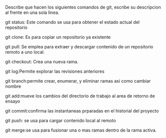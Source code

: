 Describe que hacen los siguientes comandos de git, escribe su descripcion al frente en una sola linea.

git status: Este comando se usa para obtener el estado actual del repositorio

git clone: Es para copiar un repositorio ya existente

git pull: Se emplea para extraer y descargar contenido de un repositorio remoto a uno local. 

git checkout: Crea una nueva rama.

git log:Permite explorar las revisiones anteriores

git branch:permite crear, enumerar, y eliminar ramas asi como cambiar nombre

git add:mueve los cambios del directorio de trabajo al area de retorno de ensayo

git commit:confirma las instantaneas prparadas en el historial del proyecto

git push: se usa para cargar contenido local al remoto

git merge:se usa para fusionar una o mas ramas dentro de la rama activa.
